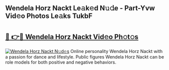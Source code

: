 ## Wendela Horz Nackt Le𝚊k𝚎d N𝚞𝚍e - Part-Yvw Vid𝚎o Photos Le𝚊ks TukbF

# <h2><a href="http://fb6qyz2.evod.top/?m=Wendela+Horz+Nackt">🔗 👉🔴 Wendela Horz Nackt Vid𝚎o Ph𝚘t𝚘s</a></h2>

[![Wendela Horz Nackt N𝚞d𝚎s](https://i.imgur.com/8V9OHl7.gif)](http://fb6qyz2.evod.top/?m=Wendela+Horz+Nackt)
Online personality Wendela Horz Nackt with a passion for dance and lifestyle. Public figures Wendela Horz Nackt can be role models for both positive and negative behaviors. 
